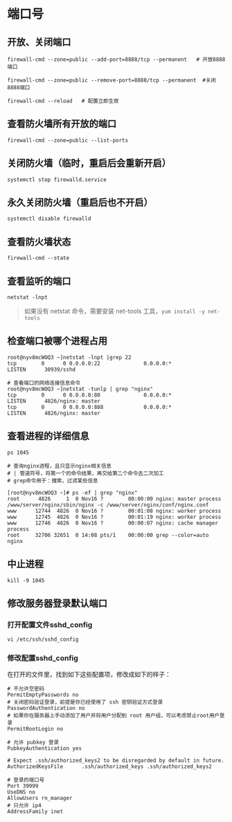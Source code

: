 # 端口号

## 开放、关闭端口

```shell
firewall-cmd --zone=public --add-port=8888/tcp --permanent   # 开放8888端口

firewall-cmd --zone=public --remove-port=8888/tcp --permanent  #关闭8888端口

firewall-cmd --reload   # 配置立即生效
```

## 查看防火墙所有开放的端口

```shell
firewall-cmd --zone=public --list-ports
```

## 关闭防火墙（临时，重启后会重新开启）

```shell
systemctl stop firewalld.service
```

## 永久关闭防火墙（重启后也不开启）

```shell
systemctl disable firewalld
```

## 查看防火墙状态

```shell
firewall-cmd --state
```

## 查看监听的端口

```shell
netstat -lnpt
```

> 如果没有 netstat 命令，需要安装 net-tools 工具，`yum install -y net-tools`

## 检查端口被哪个进程占用

```shell
root@nyv8mcWOQ3 ~]netstat -lnpt |grep 22
tcp        0      0 0.0.0.0:22              0.0.0.0:*               LISTEN      30939/sshd
```

```shell
# 查看端口的网络连接信息命令
root@nyv8mcWOQ3 ~]netstat -tunlp | grep "nginx"
tcp        0      0 0.0.0.0:80              0.0.0.0:*               LISTEN      4826/nginx: master
tcp        0      0 0.0.0.0:888             0.0.0.0:*               LISTEN      4826/nginx: master
```

## 查看进程的详细信息

```shell
ps 1045
```

```shell
# 查询nginx进程，且只显示nginx相关信息
# | 管道符号，将第一个的命令结果，再交给第二个命令去二次加工
# grep命令用于：搜索，过滤某些信息

[root@nyv8mcWOQ3 ~]# ps -ef | grep "nginx"
root      4826     1  0 Nov16 ?        00:00:00 nginx: master process /www/server/nginx/sbin/nginx -c /www/server/nginx/conf/nginx.conf
www      12744  4826  0 Nov16 ?        00:01:08 nginx: worker process
www      12745  4826  0 Nov16 ?        00:01:19 nginx: worker process
www      12746  4826  0 Nov16 ?        00:00:07 nginx: cache manager process
root     32706 32651  0 14:08 pts/1    00:00:00 grep --color=auto nginx
```

## 中止进程

```shell
kill -9 1045
```

## 修改服务器登录默认端口

### 打开配置文件sshd_config

```shell
vi /etc/ssh/sshd_config
```

### 修改配置sshd_config

在打开的文件里，找到如下这些配置项，修改成如下的样子：

```shell
# 不允许空密码
PermitEmptyPasswords no
# 关闭密码验证登录，前提是你已经使用了 ssh 密钥验证方式登录
PasswordAuthentication no
# 如果你在服务器上手动添加了用户并将用户分配到 root 用户组，可以考虑禁止root用户登录
PermitRootLogin no

# 允许 pubkey 登录
PubkeyAuthentication yes

# Expect .ssh/authorized_keys2 to be disregarded by default in future.
AuthorizedKeysFile      .ssh/authorized_keys .ssh/authorized_keys2

# 登录的端口号
Port 39999
UseDNS no
AllowUsers rn_manager
# 只允许 ip4
AddressFamily inet
```
